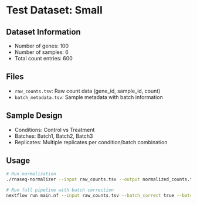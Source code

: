 # Test Dataset: Small

## Dataset Information
- Number of genes: 100
- Number of samples: 6
- Total count entries: 600

## Files
- `raw_counts.tsv`: Raw count data (gene_id, sample_id, count)
- `batch_metadata.tsv`: Sample metadata with batch information

## Sample Design
- Conditions: Control vs Treatment
- Batches: Batch1, Batch2, Batch3
- Replicates: Multiple replicates per condition/batch combination

## Usage
```bash
# Run normalization
./rnaseq-normalizer --input raw_counts.tsv --output normalized_counts.tsv

# Run full pipeline with batch correction
nextflow run main.nf --input raw_counts.tsv --batch_correct true --batch_metadata batch_metadata.tsv
```

